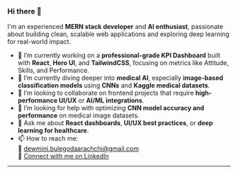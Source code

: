 ### Hi there 👋

I'm an experienced **MERN stack developer** and **AI enthusiast**, passionate about building clean, scalable web applications and exploring deep learning for real-world impact.

- 🔭 I’m currently working on a **professional-grade KPI Dashboard** built with **React**, **Hero UI**, and **TailwindCSS**, focusing on metrics like Attitude, Skills, and Performance.
- 🌱 I’m currently diving deeper into **medical AI**, especially **image-based classification models** using **CNNs** and **Kaggle medical datasets**.
- 👯 I’m looking to collaborate on frontend projects that require **high-performance UI/UX** or **AI/ML integrations**.
- 🤔 I’m looking for help with optimizing **CNN model accuracy and performance** on medical image datasets.
- 💬 Ask me about **React dashboards**, **UI/UX best practices**, or **deep learning for healthcare**.
- 📫 How to reach me:  
  📧 [dewmini.bulegodaarachchi@gmail.com](mailto:dewmini.bulegodaarachchi@gmail.com)  
  🔗 [Connect with me on LinkedIn](https://www.linkedin.com/in/dewmini-bulegodaarachchi/)

---

<!--
**dewbulegoda20/dewbulegoda20** is a ✨ _special_ ✨ repository because its `README.md` (this file) appears on your GitHub profile.

Here are some ideas to get you started:

- 🔭 I’m currently working on ...
- 🌱 I’m currently learning ...
- 👯 I’m looking to collaborate on ...
- 🤔 I’m looking for help with ...
- 💬 Ask me about ...
- 📫 How to reach me: ...
- 😄 Pronouns: ...
- ⚡ Fun fact: ...
-->
